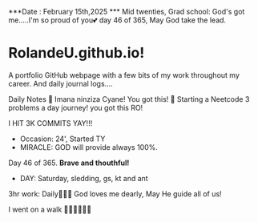 ***Date : February 15th,2025 *** Mid twenties, Grad school: God's got me.....I'm so proud of you💕 day 46 of 365, May God take the lead.
# RolandeU.github.io!

A portfolio GitHub webpage with a few bits of my work throughout my career. And daily journal logs....


Daily Notes
💚 Imana ninziza Cyane! You got this!
💚 Starting a Neetcode 3 problems a day journey! you got this RO!

I HIT 3K COMMITS YAY!!!

- Occasion: 24', Started TY 
- MIRACLE: GOD will provide always 100%.

Day 46 of 365. **Brave and thouthful!** 
- DAY: Saturday, sledding, gs, kt and ant

3hr work: Daily💚💚💚
God loves me dearly, May He guide all of  us!


I went on a walk 💚💚💚💚💚💚
